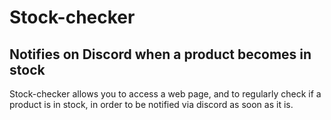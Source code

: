 # Stock-checker

## Notifies on Discord when a product becomes in stock

Stock-checker allows you to access a web page, and to regularly check if a product is in stock, in order to be notified via discord as soon as it is.